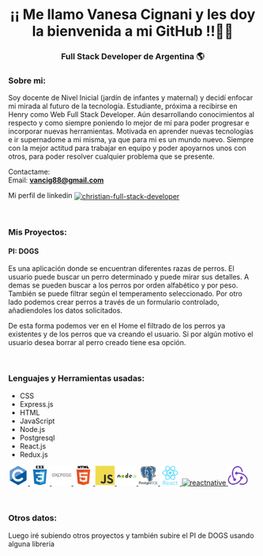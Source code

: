 <h1 align="center">¡¡ Me llamo Vanesa Cignani y les doy la bienvenida a mi GitHub !!🖐🏼 </h1>

<h3 align="center"> Full Stack Developer de Argentina 🌎 </h3>

<h3 align="left">Sobre mi:</h3>

Soy docente de Nivel Inicial (jardín de infantes y maternal) y decidí enfocar mi mirada al futuro de la tecnología.
Estudiante, próxima a recibirse en Henry como Web Full Stack Developer. Aún desarrollando conocimientos al respecto y como siempre poniendo lo mejor de mí para poder progresar e incorporar nuevas herramientas.
Motivada en aprender nuevas tecnologías e ir supernadome a mi misma, ya que para mi es un mundo nuevo.
Siempre con la mejor actitud para trabajar en equipo y poder apoyarnos unos con otros, para poder resolver cualquier problema que se presente.


Contactame:<br/>
Email: **vancig88@gmail.com**
<p align="left">Mi perfil de linkedin
<a href="https://www.linkedin.com/in/vanesa-cignani-669827137/" target="blank"><img align="center" src="https://raw.githubusercontent.com/rahuldkjain/github-profile-readme-generator/master/src/images/icons/Social/linked-in-alt.svg" alt="christian-full-stack-developer" height="30" width="40" /></a>
</p>

<br/>

<h3 align="left">Mis Proyectos:</h3>
<h4 align="left">PI: DOGS</h4>
<p align="left">Es una aplicación donde se encuentran diferentes razas de perros. El usuario puede buscar un perro determinado y puede mirar sus detalles. A demas se pueden buscar a los perros por orden alfabético y por peso. También se puede filtrar según el temperamento seleccionado. Por otro lado podemos crear perros a través de un formulario controlado, añadiendoles los datos solicitados.</p>

<p>De esta forma podemos ver en el Home el filtrado de los perros ya existentes y de los perros que va creando el usuario. Si por algún motivo el usuario desea borrar al perro creado tiene esa opción.</p>

<br/>

<h3 align="left">Lenguajes y Herramientas usadas:</h3>
<ul>
<li>CSS</li>
<li>Express.js</li>
<li>HTML</li>
<li>JavaScript</li>
<li>Node.js</li>
<li>Postgresql</li>
<li>React.js</li>
<li>Redux.js</li>
</ul>

<p align="left"> 
<a href="https://www.cprogramming.com/" target="_blank" rel="noreferrer"> <img src="https://raw.githubusercontent.com/devicons/devicon/master/icons/c/c-original.svg" alt="c" width="40" height="40"/> </a> 
<a href="https://www.w3schools.com/css/" target="_blank" rel="noreferrer"> <img src="https://raw.githubusercontent.com/devicons/devicon/master/icons/css3/css3-original-wordmark.svg" alt="css3" width="40" height="40"/> </a>
<a href="https://expressjs.com" target="_blank" rel="noreferrer"> <img src="https://raw.githubusercontent.com/devicons/devicon/master/icons/express/express-original-wordmark.svg" alt="express" width="40" height="40"/> </a>
<a href="https://www.w3.org/html/" target="_blank" rel="noreferrer"> <img src="https://raw.githubusercontent.com/devicons/devicon/master/icons/html5/html5-original-wordmark.svg" alt="html5" width="40" height="40"/> </a>
<a href="https://developer.mozilla.org/en-US/docs/Web/JavaScript" target="_blank" rel="noreferrer"> <img src="https://raw.githubusercontent.com/devicons/devicon/master/icons/javascript/javascript-original.svg" alt="javascript" width="40" height="40"/> </a>
<a href="https://nodejs.org" target="_blank" rel="noreferrer"> <img src="https://raw.githubusercontent.com/devicons/devicon/master/icons/nodejs/nodejs-original-wordmark.svg" alt="nodejs" width="40" height="40"/> </a>
<a href="https://www.postgresql.org" target="_blank" rel="noreferrer"> <img src="https://raw.githubusercontent.com/devicons/devicon/master/icons/postgresql/postgresql-original-wordmark.svg" alt="postgresql" width="40" height="40"/> </a>
<a href="https://reactjs.org/" target="_blank" rel="noreferrer"> <img src="https://raw.githubusercontent.com/devicons/devicon/master/icons/react/react-original-wordmark.svg" alt="react" width="40" height="40"/> </a>
<a href="https://reactnative.dev/" target="_blank" rel="noreferrer"> <img src="https://reactnative.dev/img/header_logo.svg" alt="reactnative" width="40" height="40"/> </a>
<a href="https://redux.js.org" target="_blank" rel="noreferrer"> <img src="https://raw.githubusercontent.com/devicons/devicon/master/icons/redux/redux-original.svg" alt="redux" width="40" height="40"/> </a> </p>

<br/>

<h3 align="left"> Otros datos: </h3>
<p align="left"> Luego iré subiendo otros proyectos y también subire el PI de DOGS usando alguna libreria </p>
